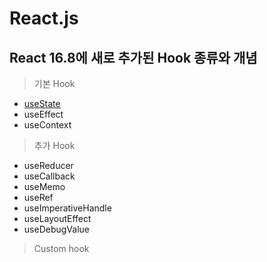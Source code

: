# React.js

## React 16.8에 새로 추가된 Hook 종류와 개념

> 기본 Hook

* [useState](hook/usestate.md)
* useEffect
* useContext

> 추가 Hook

* useReducer
* useCallback
* useMemo
* useRef
* useImperativeHandle
* useLayoutEffect
* useDebugValue

> Custom hook

